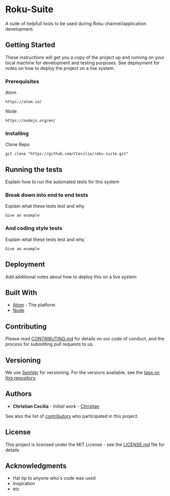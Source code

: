 # Roku-Suite

A suite of helpfull tools to be used during Roku channel/application development.

## Getting Started

These instructions will get you a copy of the project up and running on your local machine for development and testing purposes. See deployment for notes on how to deploy the project on a live system.

### Prerequisites

Atom

```
https://atom.io/
```

Node

```
https://nodejs.org/en/
```

### Installing

Clone Repo

```
git clone "https://github.com/CCecilia/roku-suite.git"
```

## Running the tests

Explain how to run the automated tests for this system

### Break down into end to end tests

Explain what these tests test and why

```
Give an example
```

### And coding style tests

Explain what these tests test and why

```
Give an example
```

## Deployment

Add additional notes about how to deploy this on a live system

## Built With

* [Atom](https://atom.io/) - The platform
* [Node](https://nodejs.org/en/) 

## Contributing

Please read [CONTRIBUTING.md](https://gist.github.com/PurpleBooth/b24679402957c63ec426) for details on our code of conduct, and the process for submitting pull requests to us.

## Versioning

We use [SemVer](http://semver.org/) for versioning. For the versions available, see the [tags on this repository](https://github.com/your/project/tags).

## Authors

* **Christian Cecilia** - *Initial work* - [Christian](https://github.com/ccecilia)

See also the list of [contributors](https://github.com/your/project/contributors) who participated in this project.

## License

This project is licensed under the MIT License - see the [LICENSE.md](LICENSE.md) file for details

## Acknowledgments

* Hat tip to anyone who's code was used
* Inspiration
* etc
